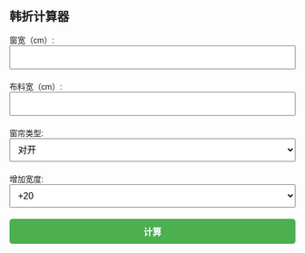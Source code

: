 <!DOCTYPE html>
<html lang="en">
<head>
<meta charset="UTF-8">
<meta name="viewport" content="width=device-width, initial-scale=1.0">
<title>韩折计算器</title>
<style>
  /* 基础样式 */
  body { font-family: Arial, sans-serif; padding: 20px; }
  .input-group { margin-bottom: 10px; }
  .input-group label { margin-right: 10px; display: block; }
  .input-group input, .input-group select, button {
    width: 100%; /* 使输入框和按钮宽度适应容器宽度 */
    margin-right: 0; margin-bottom: 10px;
    font-size: 16px; padding: 10px;
  }
  button {
    cursor: pointer; font-weight: bold;
    background-color: #4CAF50; color: white; /* 添加按钮背景色和文字颜色 */
    border: none; border-radius: 5px; /* 圆角按钮 */
  }
  .result { margin-top: 20px; }

  /* 响应式设计：针对屏幕宽度小于600px的设备 */
  @media (max-width: 600px) {
    body { padding: 5px; }
    .input-group label, .input-group input, .input-group select, button {
      font-size: 14px; padding: 8px; /* 调整字体大小和内边距 */
    }
  }
</style>
</head>
<body>
<h2>韩折计算器</h2>
<div class="input-group">
  <label for="windowWidth">窗宽（cm）:</label>
  <input type="number" id="windowWidth" required>
</div>
<div class="input-group">
  <label for="fabricWidth">布料宽（cm）:</label>
  <input type="number" id="fabricWidth" required>
</div>
<div class="input-group">
  <label for="curtainType">窗帘类型:</label>
  <select id="curtainType">
    <option value="split">对开</option>
    <option value="single">单块</option>
  </select>
</div>
<div class="input-group">
  <label for="addWidth">增加宽度:</label>
  <select id="addWidth">
    <option value="20">+20</option>
    <option value="15">+15</option>
  </select>
</div>
<button onclick="calculate()">计算</button>

<div class="result" id="result"></div>

<script>
  function calculate() {
    const windowWidth = parseFloat(document.getElementById('windowWidth').value);
    const fabricWidth = parseFloat(document.getElementById('fabricWidth').value);
    const curtainType = document.getElementById('curtainType').value;
    const addWidth = parseInt(document.getElementById('addWidth').value, 10);

    let finishedCurtainWidth;
    if (curtainType === 'split') {
      finishedCurtainWidth = windowWidth / 2 + addWidth;
    } else {
      finishedCurtainWidth = windowWidth + addWidth;
    }
    
    const foldMaterial = fabricWidth - finishedCurtainWidth;
    const numberOfFolds = Math.floor(finishedCurtainWidth * 0.07);
    const sizeOfFold = numberOfFolds > 0 ? foldMaterial / numberOfFolds : 0;
    const spacingBetweenFolds = numberOfFolds > 1 ? finishedCurtainWidth / (numberOfFolds - 1) : 0;

    document.getElementById('result').innerHTML = `成品帘宽: ${finishedCurtainWidth.toFixed(2)} cm<br>折用料: ${foldMaterial.toFixed(2)} cm<br>折个数: ${numberOfFolds}<br>折大小: ${sizeOfFold.toFixed(2)} cm<br>折间距: ${spacingBetweenFolds.toFixed(2)} cm`;
  }
</script>
</body>
</html>
